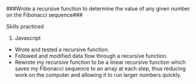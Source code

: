 ###Wrote a recursive function to determine the value of any given number on the Fibonacci sequence###

Skills practiced

1. Javascript
  * Wrote and tested a recursive function.
  * Followed and modified data flow through a recursive function.
  * Rewrote my recursive function to be a linear recursive function which saves my Fibonacci sequence to an array at each step, thus reducing work on the computer and allowing it to run larger numbers quickly.

